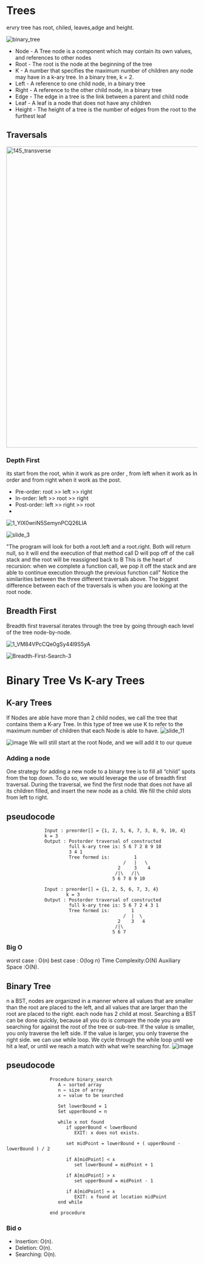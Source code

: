 # Trees
ervry tree has root, chiled, leaves,adge and  height.


![binary_tree](https://user-images.githubusercontent.com/97829483/160327834-d7889a24-f8a3-4882-84f4-e385ae42753c.jpg)

- Node - A Tree node is a component which may contain its own values, and references to other nodes
- Root - The root is the node at the beginning of the tree
- K - A number that specifies the maximum number of children any node may have in a k-ary tree. In a binary tree, k = 2.
- Left - A reference to one child node, in a binary tree
- Right - A reference to the other child node, in a binary tree
- Edge - The edge in a tree is the link between a parent and child node
- Leaf - A leaf is a node that does not have any children
- Height - The height of a tree is the number of edges from the root to the furthest leaf

## Traversals

<img width="790" alt="145_transverse" src="https://user-images.githubusercontent.com/97829483/160327956-6c894c48-cdbb-44ae-809a-21444e033aee.png">

### Depth First
its start from the root, whin it work as pre order , from left when it work as In order and from right when it work as the post.
- Pre-order: root >> left >> right
- In-order: left >> root >> right
- Post-order: left >> right >> root
- 
![1_YIX0wriN5SemynPCQ26LIA](https://user-images.githubusercontent.com/97829483/160328728-5dacbde6-8444-4ad6-9aaf-7d88115e665b.jpeg)

![slide_3](https://user-images.githubusercontent.com/97829483/160328307-80d2e803-ef74-47d5-9965-5e48248ed056.jpg)

"The program will look for both a root.left and a root.right. Both will return null, so it will end the execution of that method call
D will pop off of the call stack and the root will be reassigned back to B
This is the heart of recursion: when we complete a function call, we pop it off the stack and are able to continue execution through the previous function call"
Notice the similarities between the three different traversals above. The biggest difference between each of the traversals is when you are looking at the root node.

## Breadth First 
Breadth first traversal iterates through the tree by going through each level of the tree node-by-node.

![1_VM84VPcCQe0gSy44l9S5yA](https://user-images.githubusercontent.com/97829483/160328768-2f87c3d1-eb2b-43fd-a6ab-3fd0010daad3.jpeg)

![Breadth-First-Search-3](https://user-images.githubusercontent.com/97829483/160328916-4b21c06e-4813-4257-b1db-a19f25ae4f32.jpg)

# Binary Tree Vs K-ary Trees
## K-ary Trees
If Nodes are able have more than 2 child nodes, we call the tree that contains them a K-ary Tree. In this type of tree we use K to refer to the maximum number of
children that each Node is able to have.
![slide_11](https://user-images.githubusercontent.com/97829483/160329161-698d9a99-57de-405d-8c8c-3af4a3e0d9e7.jpg)

![image](https://user-images.githubusercontent.com/97829483/160329643-4a8d0ced-80e7-4955-80d6-8c0cba02c184.png)
We will still start at the root Node, and we will add it to our queue
### Adding a node
One strategy for adding a new node to a binary tree is to fill all “child” spots from the top down. To do so, we would leverage the use of breadth first traversal.
During the traversal, we find the first node that does not have all its children filled, and insert the new node as a child. We fill the child slots from left to
right.


## pseudocode
                  Input : preorder[] = {1, 2, 5, 6, 7, 3, 8, 9, 10, 4}
                  k = 3
                  Output : Postorder traversal of constructed 
                           full k-ary tree is: 5 6 7 2 8 9 10 
                           3 4 1 
                           Tree formed is:         1
                                               /   |   \
                                             2     3    4
                                            /|\   /|\
                                           5 6 7 8 9 10

                  Input : preorder[] = {1, 2, 5, 6, 7, 3, 4}
                          k = 3 
                  Output : Postorder traversal of constructed 
                           full k-ary tree is: 5 6 7 2 4 3 1
                           Tree formed is:        1
                                               /  |  \
                                             2    3   4
                                            /|\   
                                           5 6 7
                                           
                                           
### Big O
worst case : O(n)
best case  : O(log n)
Time Complexity:O(N)
Auxiliary Space :O(N).

## Binary Tree
n a BST, nodes are organized in a manner where all values that are smaller than the root are placed to the left, and all values that are larger than the root are placed to the right.
each node has 2 child at most.
Searching a BST can be done quickly, because all you do is compare the node you are searching for against the root of the tree or sub-tree. If the value is smaller, you only traverse 
the left side. If the value is larger, you only traverse the right side.
we can use while loop. We cycle through the while loop until we hit a leaf, or until we reach a match with what we’re searching for.
![image](https://user-images.githubusercontent.com/97829483/160330309-d31116ff-9cff-4c29-888e-e4044df1ad5c.png)

## pseudocode
                    Procedure binary_search
                       A ← sorted array
                       n ← size of array
                       x ← value to be searched

                       Set lowerBound = 1
                       Set upperBound = n 

                       while x not found
                          if upperBound < lowerBound 
                             EXIT: x does not exists.

                          set midPoint = lowerBound + ( upperBound - lowerBound ) / 2

                          if A[midPoint] < x
                             set lowerBound = midPoint + 1

                          if A[midPoint] > x
                             set upperBound = midPoint - 1 

                          if A[midPoint] = x 
                             EXIT: x found at location midPoint
                       end while

                    end procedure

### Bid o
- Insertion: O(n).
- Deletion: O(n).
- Searching: O(n).




